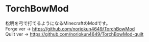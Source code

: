 # TorchBowMod
松明を弓で打てるようになるMinecraftのModです。  
Forge ver → https://github.com/noriokun4649/TorchBowMod  
Quilt ver → https://github.com/noriokun4649/TorchBowMod-quilt
